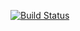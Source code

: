 [![Build Status](https://travis-ci.org/ayk038/Project110.svg?branch=master)](https://travis-ci.org/ayk038/Project110)
